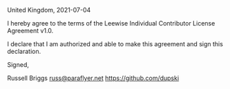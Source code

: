 United Kingdom, 2021-07-04

I hereby agree to the terms of the Leewise Individual Contributor License
Agreement v1.0.

I declare that I am authorized and able to make this agreement and sign this
declaration.

Signed,

Russell Briggs russ@paraflyer.net https://github.com/dupski